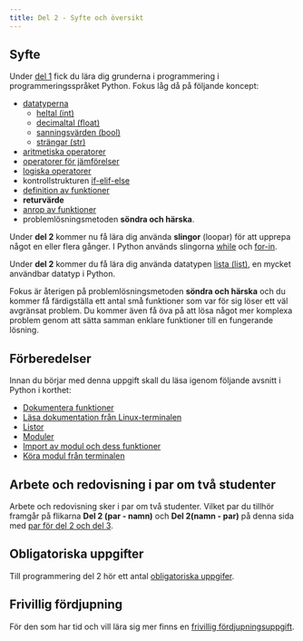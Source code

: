 ```yaml
--- 
title: Del 2 - Syfte och översikt 
---
```



## Syfte 

Under [del 1](../part-1) fick du lära dig grunderna i programmering i
programmeringsspråket Python. Fokus låg
då på följande koncept:

- [datatyperna](/python-i-korthet/#datatyp)
  * [heltal (int)](/python-i-korthet/#heltal-int)
  * [decimaltal (float)](/python-i-korthet/#decimaltal-float)
  * [sanningsvärden (bool)](/python-i-korthet/#sanningsvärden-bool)
  * [strängar (str)](/python-i-korthet/#strängar-och-tecken)
- [aritmetiska operatorer](/python-i-korthet/#aritmetiska-operatorer)
- [operatorer för jämförelser](/python-i-korthet/#operatorer-för-jämförelser)
- [logiska operatorer](/python-i-korthet/#logiska-operatorer)
- kontrollstrukturen [if-elif-else](/python-i-korthet/#if-elif-else)
- [definition av funktioner](/python-i-korthet/#definition-av-funktion)
- **returvärde**
- [anrop av funktioner](/python-i-korthet/#anrop-av-funktion)
- problemlösningsmetoden **söndra och härska**.


Under **del 2** kommer nu få lära dig
använda **slingor**
(loopar) för att upprepa något en eller flera gånger. I Python används slingorna
[while](/python-i-korthet/#while) och [for-in](/python-i-korthet/#for-in).

Under **del 2** kommer du få
lära dig använda datatypen [lista (list)](/python-i-korthet/#listor), en mycket användbar datatyp i
Python.

Fokus är återigen på problemlösningsmetoden **söndra och härska** och du
kommer få färdigställa ett antal små funktioner som var för sig löser ett väl
avgränsat problem. Du kommer även få öva på att lösa något mer komplexa problem
genom att sätta samman enklare funktioner till en fungerande lösning.

## Förberedelser 

Innan du börjar med denna uppgift skall du läsa igenom följande avsnitt i Python
i korthet: 

- [Dokumentera funktioner](/python-i-korthet/#dokumentera-funktioner)
- [Läsa dokumentation från Linux-terminalen](/python-i-korthet/#läsa-dokumentation-från-linux-terminalen)
- [Listor](/python-i-korthet/#listor)
- [Moduler](/python-i-korthet/#moduler)
- [Import av modul och dess funktioner](/python-i-korthet/#import-av-modul-och-dess-funktioner)
- [Köra modul från terminalen](/python-i-korthet/#köra-modul-från-terminalen)

## Arbete och redovisning i par om två studenter

Arbete och redovisning sker i par om två studenter. Vilket par du tillhör
framgår på flikarna **Del 2 (par - namn)** och **Del 2(namn - par)** på denna
sida med [par för del 2 och del 3][pairs]. 


[pairs]:https://docs.google.com/spreadsheets/d/16sCWDDmYSWo8uxni8rnyzLQ0rGzK3LkN75B074qL1xI/pubhtml# 

## Obligatoriska uppgifter

Till programmering del 2 hör ett antal [obligatoriska uppgifer](assignment). 

## Frivillig fördjupning

För den som har tid och vill lära sig mer finns
en [frivillig fördjupningsuppgift](optional).

